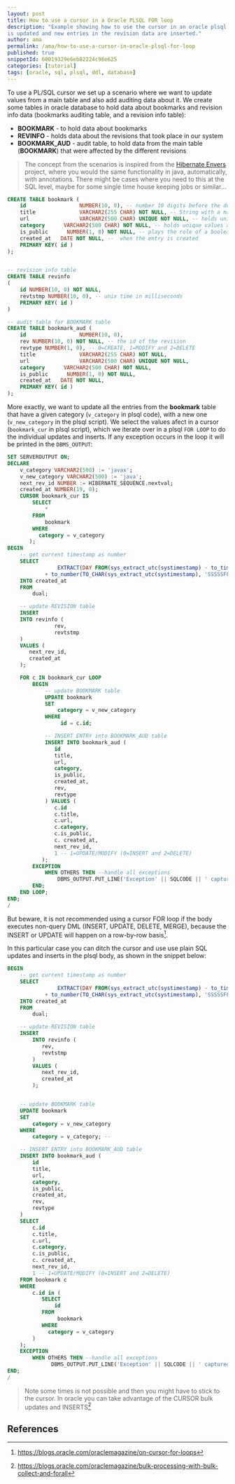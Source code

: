 ```yaml
---
layout: post
title: How to use a cursor in a Oracle PLSQL FOR loop
description: "Example showing how to use the cursor in an oracle plsql for loop. Based on a scenario where data from main table
is updated and new entries in the revision data are inserted."
author: ama
permalink: /ama/how-to-use-a-cursor-in-oracle-plsql-for-loop
published: true
snippetId: 60019329e6eb82224c98e625
categories: [tutorial]
tags: [oracle, sql, plsql, ddl, database]
---
```


To use a PL/SQL cursor we set up a scenario where we want to update values from a main table and also add auditing data about it.
 We create some tables in oracle database to hold data about bookmarks and revision info data (bookmarks auditing table, and a revision info table):
* **BOOKMARK** - to hold data about bookmarks
* **REVINFO** - holds data about the revisions that took place in our system
* **BOOKMARK_AUD** - audit table, to hold data from the main table (**BOOKMARK**) that were affected by the different revisions

> The concept from the scenarios is inspired from the [Hibernate Envers](https://hibernate.org/orm/envers/) project, where you would the same functionality
> in java, automatically, with annotations. There might be cases where you need to this at the SQL level, maybe for
> some single time house keeping jobs or similar...

```sql
CREATE TABLE bookmark (
    id                 NUMBER(10, 0), -- number 10 digits before the decimal and 0 digits after the decimal
    title              VARCHAR2(255 CHAR) NOT NULL, -- String with a maximum length of 255 charachters
    url                VARCHAR2(500 CHAR) UNIQUE NOT NULL, -- holds unique values across the table data
    category      VARCHAR2(500 CHAR) NOT NULL, -- holds unique values across the table data
    is_public      NUMBER(1, 0) NOT NULL, -- plays the role of a boolean '0'-false, '1'-true ,
    created_at   DATE NOT NULL, --  when the entry is created
    PRIMARY KEY( id )
);


-- revision info table
CREATE TABLE revinfo
(
    id NUMBER(10, 0) NOT NULL,
    revtstmp NUMBER(10, 0), -- unix time in milliseconds
    PRIMARY KEY( id )
)

-- audit table for BOOKMARK table
CREATE TABLE bookmark_aud (
    id                 NUMBER(10, 0),
    rev NUMBER(10, 0) NOT NULL, -- the id of the revision
    revtype NUMBER(1, 0), -- 0=CREATE, 1=MODIFY and 2=DELETE
    title              VARCHAR2(255 CHAR) NOT NULL,
    url                VARCHAR2(500 CHAR) UNIQUE NOT NULL,
    category      VARCHAR2(500 CHAR) NOT NULL,
    is_public      NUMBER(1, 0) NOT NULL,
    created_at   DATE NOT NULL,
    PRIMARY KEY( id )
);
```


More exactly, we want to update all the entries from the **bookmark** table that have a given category (`v_category` in plsql code),
with a new one (`v_new_category` in the plsql script). We select the values afect in a cursor (`bookmark_cur` in plsql script),
which we iterate over in a plsql `FOR LOOP` to do the individual updates and inserts. If any exception occurs in the loop
it will be printed in the `DBMS_OUTPUT`:

```sql
SET SERVEROUTPUT ON;
DECLARE
    v_category VARCHAR2(500) := 'javax';
    v_new_category VARCHAR2(500) := 'java';
    next_rev_id NUMBER := HIBERNATE_SEQUENCE.nextval;
    created_at NUMBER(19, 0);
    CURSOR bookmark_cur IS
        SELECT
            *
        FROM
            bookmark
        WHERE
          category = v_category
       );
BEGIN
    -- get current timestamp as number
    SELECT
                EXTRACT(DAY FROM(sys_extract_utc(systimestamp) - to_timestamp('1970-01-01', 'YYYY-MM-DD'))) * 86400000
            + to_number(TO_CHAR(sys_extract_utc(systimestamp), 'SSSSSFF3'))
    INTO created_at
    FROM
        dual;

    -- update REVISION table
    INSERT
    INTO revinfo (
               rev,
               revtstmp
    )
    VALUES (
       next_rev_id,
       created_at
    );

    FOR c IN bookmark_cur LOOP
        BEGIN
            -- update BOOKMARK table
            UPDATE bookmark
            SET
                category = v_new_category
            WHERE
                 id = c.id;

            -- INSERT ENTRY into BOOKMARK_AUD table
            INSERT INTO bookmark_aud (
               id
               title,
               url,
               category,
               is_public,
               created_at,
               rev,
               revtype
            ) VALUES (
               c.id
               c.title,
               c.url,
               c.category,
               c.is_public,
               c. created_at,
               next_rev_id,
               1 -- 1=UPDATE/MODIFY (0=INSERT and 2=DELETE)
           );
        EXCEPTION
            WHEN OTHERS THEN --handle all exceptions
                DBMS_OUTPUT.PUT_LINE('Exception' || SQLCODE || ' captured for bookmark with id ' || c.id);
        END;
    END LOOP;
END;
/
```

<span class="highlight-yellow">But beware, it is not recommended using a cursor FOR loop if the body executes non-query DML (INSERT, UPDATE, DELETE, MERGE),
because the INSERT or UPDATE will happen on a row-by-row basis</span>[^1].

[^1]: <https://blogs.oracle.com/oraclemagazine/on-cursor-for-loops>

In this particular case you can ditch the cursor and use use plain SQL updates and inserts in the plsql body, as shown
in the snippet below:
```sql
BEGIN
    -- get current timestamp as number
    SELECT
                EXTRACT(DAY FROM(sys_extract_utc(systimestamp) - to_timestamp('1970-01-01', 'YYYY-MM-DD'))) * 86400000
            + to_number(TO_CHAR(sys_extract_utc(systimestamp), 'SSSSSFF3'))
    INTO created_at
    FROM
        dual;

    -- update REVISION table
    INSERT
        INTO revinfo (
           rev,
           revtstmp
        )
        VALUES (
           next_rev_id,
           created_at
        );


    -- update BOOKMARK table
    UPDATE bookmark
    SET
        category = v_new_category
    WHERE
        category = v_category; --

    -- INSERT ENTRY into BOOKMARK_AUD table
    INSERT INTO bookmark_aud (
        id
        title,
        url,
        category,
        is_public,
        created_at,
        rev,
        revtype
    )
    SELECT
        c.id
        c.title,
        c.url,
        c.category,
        c.is_public,
        c. created_at,
        next_rev_id,
        1 -- 1=UPDATE/MODIFY (0=INSERT and 2=DELETE)
    FROM bookmark c
    WHERE
        c.id in (
           SELECT
               id
           FROM
                bookmark
           WHERE
             category = v_category
        )
    );
    EXCEPTION
        WHEN OTHERS THEN --handle all exceptions
              DBMS_OUTPUT.PUT_LINE('Exception' || SQLCODE || ' captured for bookmark with id ' || c.id);
END;
/
```

> Note some times is not possible and then you might have to stick to the cursor. In oracle you can take advantage
> of the CURSOR bulk updates and INSERTS[^2]

[^2]: <https://blogs.oracle.com/oraclemagazine/bulk-processing-with-bulk-collect-and-forall>


## References
